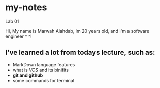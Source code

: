 # my-notes
Lab 01

Hi, My name is Marwah Alahdab, Im 20 years old, and I'm a software engineer ^ ^!


## I've learned a lot from todays lecture, such as:

- MarkDown language features
- what is _VCS_ and its binifits
- **git and github**
- some commands for terminal
